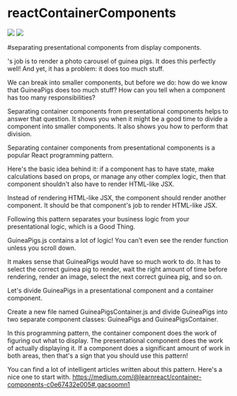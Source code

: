 # reactContainerComponents

<img src="https://cloud.githubusercontent.com/assets/19864300/19284781/ca356f6a-9053-11e6-925b-98c65935395d.png" />
<img src="https://cloud.githubusercontent.com/assets/19864300/19284782/ca3934c4-9053-11e6-9e6a-8caa934c241c.png" />


#separating presentational components from display components.

<GuineaPigs />'s job is to render a photo carousel of guinea pigs. It does this perfectly well! And yet, it has a problem: it does too much stuff.

We can break <GuineaPigs /> into smaller components, but before we do: how do we know that GuineaPigs does too much stuff? How can you tell when a component has too many responsibilities?

Separating container components from presentational components helps to answer that question. It shows you when it might be a good time to divide a component into smaller components. It also shows you how to perform that division.

Separating container components from presentational components is a popular React programming pattern.

Here's the basic idea behind it: if a component has to have state, make calculations based on props, or manage any other complex logic, then that component shouldn't also have to render HTML-like JSX.

Instead of rendering HTML-like JSX, the component should render another component. It should be that component's job to render HTML-like JSX.

Following this pattern separates your business logic from your presentational logic, which is a Good Thing.

GuineaPigs.js contains a lot of logic! You can't even see the render function unless you scroll down.

It makes sense that GuineaPigs would have so much work to do. It has to select the correct guinea pig to render, wait the right amount of time before rendering, render an image, select the next correct guinea pig, and so on.

Let's divide GuineaPigs in a presentational component and a container component.

Create a new file named GuineaPigsContainer.js and divide GuineaPigs into two separate component classes: GuineaPigs and GuineaPigsContainer.

In this programming pattern, the container component does the work of figuring out what to display. The presentational component does the work of actually displaying it. If a component does a significant amount of work in both areas, then that's a sign that you should use this pattern!

You can find a lot of intelligent articles written about this pattern. Here's a nice one to start with. https://medium.com/@learnreact/container-components-c0e67432e005#.gacsoomn1
